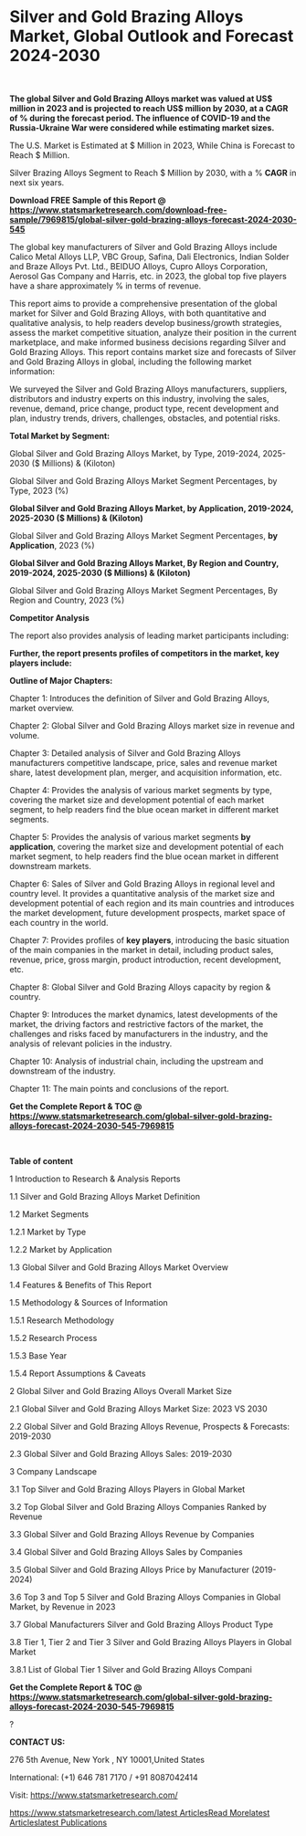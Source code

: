 <h1>Silver and Gold Brazing Alloys Market, Global Outlook and Forecast 2024-2030</h1><br/><p><strong>The global Silver and Gold Brazing Alloys market was valued at US$ million in 2023 and is projected to reach US$ million by 2030, at a <strong>CAGR</strong> of % during the forecast period. The influence of COVID-19 and the Russia-Ukraine War were considered while estimating market sizes.</strong></p>
 
 
 
 <p>The U.S. Market is Estimated at $ Million in 2023, While China is Forecast to Reach $ Million.</p>
 
 
 
 <p>Silver Brazing Alloys Segment to Reach $ Million by 2030, with a % <strong>CAGR</strong> in next six years.</p>
 
 
 
 <p><strong>Download FREE Sample of this Report @ <a href="https://www.statsmarketresearch.com/download-free-sample/7969815/global-silver-gold-brazing-alloys-forecast-2024-2030-545">https://www.statsmarketresearch.com/download-free-sample/7969815/global-silver-gold-brazing-alloys-forecast-2024-2030-545</a></strong></p>
 
 
 
 <p>The global key manufacturers of Silver and Gold Brazing Alloys include Calico Metal Alloys LLP, VBC Group, Safina, Dali Electronics, Indian Solder and Braze Alloys Pvt. Ltd., BEIDUO Alloys, Cupro Alloys Corporation, Aerosol Gas Company and Harris, etc. in 2023, the global top five players have a share approximately % in terms of revenue.</p>
 
 
 
 <p>This report aims to provide a comprehensive presentation of the global market for Silver and Gold Brazing Alloys, with both quantitative and qualitative analysis, to help readers develop business/growth strategies, assess the market competitive situation, analyze their position in the current marketplace, and make informed business decisions regarding Silver and Gold Brazing Alloys. This report contains market size and forecasts of Silver and Gold Brazing Alloys in global, including the following market information:</p>
 
 
 
 <p>We surveyed the Silver and Gold Brazing Alloys manufacturers, suppliers, distributors and industry experts on this industry, involving the sales, revenue, demand, price change, product type, recent development and plan, industry trends, drivers, challenges, obstacles, and potential risks.</p>
 
 
 
 <p><strong>Total Market by Segment:</strong></p>
 
 
 
 <p>Global Silver and Gold Brazing Alloys Market, by Type, 2019-2024, 2025-2030 ($ Millions) & (Kiloton)</p>
 
 
 
 <p>Global Silver and Gold Brazing Alloys Market Segment Percentages, by Type, 2023 (%)</p>
 
 
 
 <p><strong>Global Silver and Gold Brazing Alloys Market, <strong>by Application</strong>, 2019-2024, 2025-2030 ($ Millions) & (Kiloton)</strong></p>
 
 
 
 <p>Global Silver and Gold Brazing Alloys Market Segment Percentages, <strong>by Application</strong>, 2023 (%)</p>
 
 
 
 <p><strong>Global Silver and Gold Brazing Alloys Market, By Region and Country, 2019-2024, 2025-2030 ($ Millions) & (Kiloton)</strong></p>
 
 
 
 <p>Global Silver and Gold Brazing Alloys Market Segment Percentages, By Region and Country, 2023 (%)</p>
 
 
 
 <p><strong>Competitor Analysis</strong></p>
 
 
 
 <p>The report also provides analysis of leading market participants including:</p>
 
 
 
 <p><strong>Further, the report presents profiles of competitors in the market, <strong>key players</strong> include:</strong></p>
 
 
 
 <p><strong>Outline of Major Chapters:</strong></p>
 
 
 
 <p>Chapter 1: Introduces the definition of Silver and Gold Brazing Alloys, market overview.</p>
 
 
 
 <p>Chapter 2: Global Silver and Gold Brazing Alloys market size in revenue and volume.</p>
 
 
 
 <p>Chapter 3: Detailed analysis of Silver and Gold Brazing Alloys manufacturers competitive landscape, price, sales and revenue market share, latest development plan, merger, and acquisition information, etc.</p>
 
 
 
 <p>Chapter 4: Provides the analysis of various market segments by type, covering the market size and development potential of each market segment, to help readers find the blue ocean market in different market segments.</p>
 
 
 
 <p>Chapter 5: Provides the analysis of various market segments <strong>by application</strong>, covering the market size and development potential of each market segment, to help readers find the blue ocean market in different downstream markets.</p>
 
 
 
 <p>Chapter 6: Sales of Silver and Gold Brazing Alloys in regional level and country level. It provides a quantitative analysis of the market size and development potential of each region and its main countries and introduces the market development, future development prospects, market space of each country in the world.</p>
 
 
 
 <p>Chapter 7: Provides profiles of <strong>key players</strong>, introducing the basic situation of the main companies in the market in detail, including product sales, revenue, price, gross margin, product introduction, recent development, etc.</p>
 
 
 
 <p>Chapter 8: Global Silver and Gold Brazing Alloys capacity by region & country.</p>
 
 
 
 <p>Chapter 9: Introduces the market dynamics, latest developments of the market, the driving factors and restrictive factors of the market, the challenges and risks faced by manufacturers in the industry, and the analysis of relevant policies in the industry.</p>
 
 
 
 <p>Chapter 10: Analysis of industrial chain, including the upstream and downstream of the industry.</p>
 
 
 
 <p>Chapter 11: The main points and conclusions of the report.</p>
 
 
 
 <div><b>Get the Complete Report & TOC @ <a href="https://www.statsmarketresearch.com/global-silver-gold-brazing-alloys-forecast-2024-2030-545-7969815">https://www.statsmarketresearch.com/global-silver-gold-brazing-alloys-forecast-2024-2030-545-7969815</a></b></div>
 
 
 
 <p><br />
 
 <b>Table of content</b></p>
 
 
 
 <p>1 Introduction to Research & Analysis Reports<br />
 
 1.1 Silver and Gold Brazing Alloys Market Definition<br />
 
 1.2 Market Segments<br />
 
 1.2.1 Market by Type<br />
 
 1.2.2 Market by Application<br />
 
 1.3 Global Silver and Gold Brazing Alloys Market Overview<br />
 
 1.4 Features & Benefits of This Report<br />
 
 1.5 Methodology & Sources of Information<br />
 
 1.5.1 Research Methodology<br />
 
 1.5.2 Research Process<br />
 
 1.5.3 Base Year<br />
 
 1.5.4 Report Assumptions & Caveats<br />
 
 2 Global Silver and Gold Brazing Alloys Overall Market Size<br />
 
 2.1 Global Silver and Gold Brazing Alloys Market Size: 2023 VS 2030<br />
 
 2.2 Global Silver and Gold Brazing Alloys Revenue, Prospects & Forecasts: 2019-2030<br />
 
 2.3 Global Silver and Gold Brazing Alloys Sales: 2019-2030<br />
 
 3 Company Landscape<br />
 
 3.1 Top Silver and Gold Brazing Alloys Players in Global Market<br />
 
 3.2 Top Global Silver and Gold Brazing Alloys Companies Ranked by Revenue<br />
 
 3.3 Global Silver and Gold Brazing Alloys Revenue by Companies<br />
 
 3.4 Global Silver and Gold Brazing Alloys Sales by Companies<br />
 
 3.5 Global Silver and Gold Brazing Alloys Price by Manufacturer (2019-2024)<br />
 
 3.6 Top 3 and Top 5 Silver and Gold Brazing Alloys Companies in Global Market, by Revenue in 2023<br />
 
 3.7 Global Manufacturers Silver and Gold Brazing Alloys Product Type<br />
 
 3.8 Tier 1, Tier 2 and Tier 3 Silver and Gold Brazing Alloys Players in Global Market<br />
 
 3.8.1 List of Global Tier 1 Silver and Gold Brazing Alloys Compani</p>
 
 
 
 <div><b>Get the Complete Report & TOC @ <a href="https://www.statsmarketresearch.com/global-silver-gold-brazing-alloys-forecast-2024-2030-545-7969815">https://www.statsmarketresearch.com/global-silver-gold-brazing-alloys-forecast-2024-2030-545-7969815</a></b></div>
 
 
 
 <p>? </p>
 
 
 
 <p><b>CONTACT US:</b><br />
 
 276 5th Avenue, New York , NY 10001,United States<br />
 
 International: (+1) 646 781 7170 / +91 8087042414<br />
 
 Visit: <a href="https://www.statsmarketresearch.com/">https://www.statsmarketresearch.com/</a><br />
 
 <a href="https://gyeongbokgung.com">https://www.statsmarketresearch.com/</a><a href="https://hallyeomaritime.com">latest Articles</a><a href="https://jingwansa.com">Read More</a><a href="https://nguoiviet.jp/">latest Articles</a><a href="https://www.intelmarketresearch.com/">latest Publications</a></p>